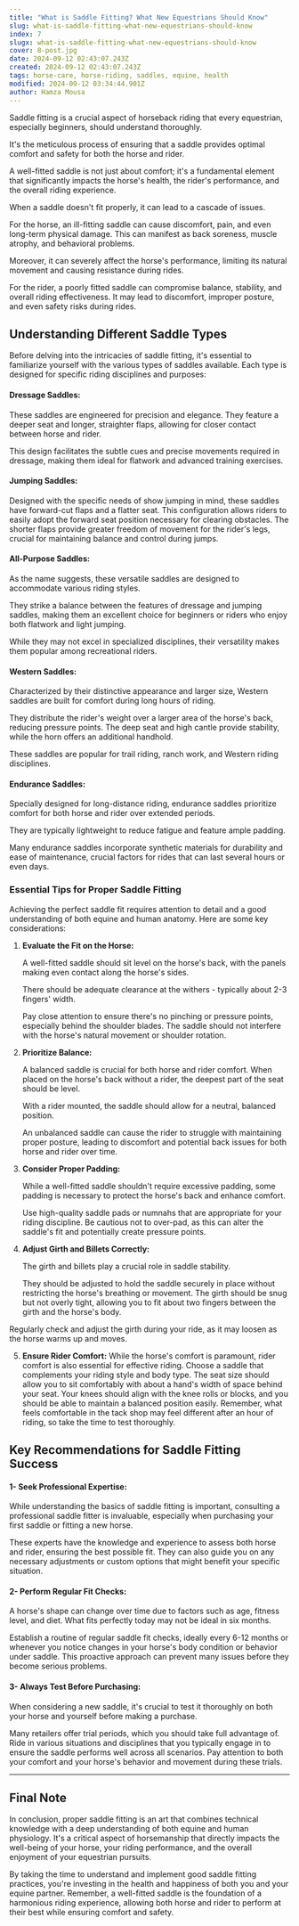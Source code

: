 ```yaml
---
title: "What is Saddle Fitting? What New Equestrians Should Know"
slug: what-is-saddle-fitting-what-new-equestrians-should-know
index: 7
slugx: what-is-saddle-fitting-what-new-equestrians-should-know
cover: 8-post.jpg
date: 2024-09-12 02:43:07.243Z
created: 2024-09-12 02:43:07.243Z
tags: horse-care, horse-riding, saddles, equine, health
modified: 2024-09-12 03:34:44.901Z
author: Hamza Mousa
---
```


Saddle fitting is a crucial aspect of horseback riding that every equestrian, especially beginners, should understand thoroughly.
  
It's the meticulous process of ensuring that a saddle provides optimal comfort and safety for both the horse and rider.





A well-fitted saddle is not just about comfort; it's a fundamental element that significantly impacts the horse's health, the rider's performance, and the overall riding experience.



When a saddle doesn't fit properly, it can lead to a cascade of issues.

For the horse, an ill-fitting saddle can cause discomfort, pain, and even long-term physical damage. This can manifest as back soreness, muscle atrophy, and behavioral problems.



Moreover, it can severely affect the horse's performance, limiting its natural movement and causing resistance during rides. 



For the rider, a poorly fitted saddle can compromise balance, stability, and overall riding effectiveness. It may lead to discomfort, improper posture, and even safety risks during rides.

## Understanding Different Saddle Types

Before delving into the intricacies of saddle fitting, it's essential to familiarize yourself with the various types of saddles available. Each type is designed for specific riding disciplines and purposes:

#### **Dressage Saddles:**

These saddles are engineered for precision and elegance. They feature a deeper seat and longer, straighter flaps, allowing for closer contact between horse and rider.
  
This design facilitates the subtle cues and precise movements required in dressage, making them ideal for flatwork and advanced training exercises.

#### **Jumping Saddles:**

Designed with the specific needs of show jumping in mind, these saddles have forward-cut flaps and a flatter seat. This configuration allows riders to easily adopt the forward seat position necessary for clearing obstacles. The shorter flaps provide greater freedom of movement for the rider's legs, crucial for maintaining balance and control during jumps.



#### **All-Purpose Saddles:**

As the name suggests, these versatile saddles are designed to accommodate various riding styles.

They strike a balance between the features of dressage and jumping saddles, making them an excellent choice for beginners or riders who enjoy both flatwork and light jumping.

While they may not excel in specialized disciplines, their versatility makes them popular among recreational riders.



#### **Western Saddles:**


  
Characterized by their distinctive appearance and larger size, Western saddles are built for comfort during long hours of riding.


  
They distribute the rider's weight over a larger area of the horse's back, reducing pressure points. The deep seat and high cantle provide stability, while the horn offers an additional handhold.


  
These saddles are popular for trail riding, ranch work, and Western riding disciplines.



#### **Endurance Saddles:**

Specially designed for long-distance riding, endurance saddles prioritize comfort for both horse and rider over extended periods.
  
They are typically lightweight to reduce fatigue and feature ample padding.


  
Many endurance saddles incorporate synthetic materials for durability and ease of maintenance, crucial factors for rides that can last several hours or even days.

### Essential Tips for Proper Saddle Fitting

Achieving the perfect saddle fit requires attention to detail and a good understanding of both equine and human anatomy. Here are some key considerations:

1. **Evaluate the Fit on the Horse:**
  
   A well-fitted saddle should sit level on the horse's back, with the panels making even contact along the horse's sides.
  
   There should be adequate clearance at the withers - typically about 2-3 fingers' width.
  
   Pay close attention to ensure there's no pinching or pressure points, especially behind the shoulder blades. The saddle should not interfere with the horse's natural movement or shoulder rotation.
2. **Prioritize Balance:**
  
   A balanced saddle is crucial for both horse and rider comfort. When placed on the horse's back without a rider, the deepest part of the seat should be level.
  
   With a rider mounted, the saddle should allow for a neutral, balanced position.
  
   An unbalanced saddle can cause the rider to struggle with maintaining proper posture, leading to discomfort and potential back issues for both horse and rider over time.
3. **Consider Proper Padding:**
  
   While a well-fitted saddle shouldn't require excessive padding, some padding is necessary to protect the horse's back and enhance comfort.
  
   Use high-quality saddle pads or numnahs that are appropriate for your riding discipline. Be cautious not to over-pad, as this can alter the saddle's fit and potentially create pressure points.
4. **Adjust Girth and Billets Correctly:**
  
   The girth and billets play a crucial role in saddle stability.
  
   They should be adjusted to hold the saddle securely in place without restricting the horse's breathing or movement. The girth should be snug but not overly tight, allowing you to fit about two fingers between the girth and the horse's body.

Regularly check and adjust the girth during your ride, as it may loosen as the horse warms up and moves.

5. **Ensure Rider Comfort:** While the horse's comfort is paramount, rider comfort is also essential for effective riding. Choose a saddle that complements your riding style and body type. The seat size should allow you to sit comfortably with about a hand's width of space behind your seat. Your knees should align with the knee rolls or blocks, and you should be able to maintain a balanced position easily. Remember, what feels comfortable in the tack shop may feel different after an hour of riding, so take the time to test thoroughly.

## Key Recommendations for Saddle Fitting Success

#### **1- Seek Professional Expertise:**


  
While understanding the basics of saddle fitting is important, consulting a professional saddle fitter is invaluable, especially when purchasing your first saddle or fitting a new horse. 



These experts have the knowledge and experience to assess both horse and rider, ensuring the best possible fit. They can also guide you on any necessary adjustments or custom options that might benefit your specific situation.

#### **2- Perform Regular Fit Checks:**


  
A horse's shape can change over time due to factors such as age, fitness level, and diet. What fits perfectly today may not be ideal in six months. 



Establish a routine of regular saddle fit checks, ideally every 6-12 months or whenever you notice changes in your horse's body condition or behavior under saddle. This proactive approach can prevent many issues before they become serious problems.



#### **3- Always Test Before Purchasing:**


  
When considering a new saddle, it's crucial to test it thoroughly on both your horse and yourself before making a purchase.


  
Many retailers offer trial periods, which you should take full advantage of. Ride in various situations and disciplines that you typically engage in to ensure the saddle performs well across all scenarios. Pay attention to both your comfort and your horse's behavior and movement during these trials.



***

## Final Note



In conclusion, proper saddle fitting is an art that combines technical knowledge with a deep understanding of both equine and human physiology. It's a critical aspect of horsemanship that directly impacts the well-being of your horse, your riding performance, and the overall enjoyment of your equestrian pursuits.


  
By taking the time to understand and implement good saddle fitting practices, you're investing in the health and happiness of both you and your equine partner. Remember, a well-fitted saddle is the foundation of a harmonious riding experience, allowing both horse and rider to perform at their best while ensuring comfort and safety.